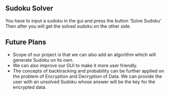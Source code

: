 ## Sudoku Solver
You have to input a sudoku in the gui and press the button 'Solve Sudoku'
Then after you will get the solved sudoku on the other side.

## Future Plans
- Scope of our project is that we can also add an algorithm which will generate Sudoku on its own.
- We can also improve our GUI to make it more user friendly.
- The concepts of backtracking and probability can be further applied on the problem of Encryption and Decryption of Data. We can provide the user with an unsolved Sudoku whose answer will be the key for the encrypted data. 
